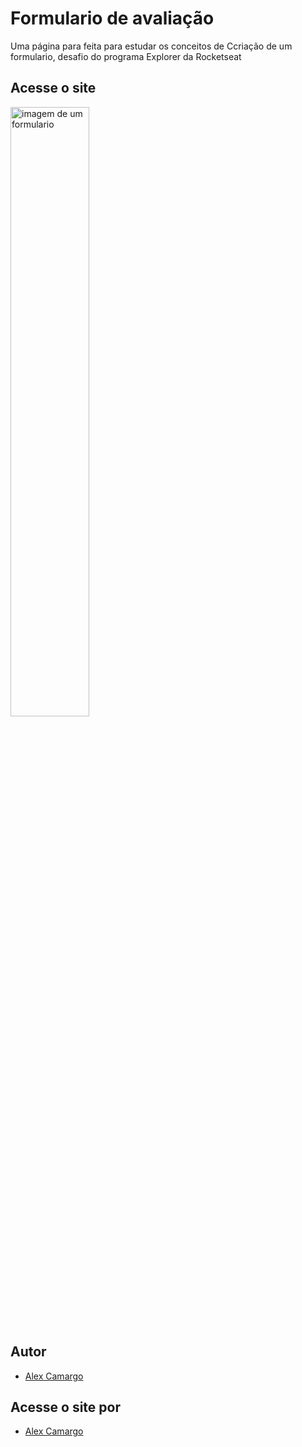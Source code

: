 # Formulario de avaliação

Uma página para feita para estudar os conceitos de Ccriação de um formulario, desafio do programa Explorer da Rocketseat
## Acesse o site 

<img src="https://i.imgur.com/21fPDnD.png" alt="imagem de um formulario" width="50%"/>

## Autor

- [Alex Camargo](https://www.github.com/alexxcamargo1000)

## Acesse o site por

- [Alex Camargo](https://www.github.com/alexxcamargo1000)
